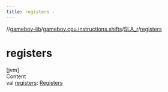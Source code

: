 ```yaml
---
title: registers -
---
```

//[gameboy-lib](../../index.md)/[gameboy.cpu.instructions.shifts](../index.md)/[SLA_r](index.md)/[registers](registers.md)



# registers  
[jvm]  
Content  
val [registers](registers.md): [Registers](../../gameboy.cpu/-registers/index.md)  



